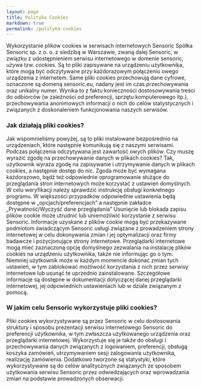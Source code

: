 ```yaml
--- 
layout: page
title: Polityka Cookies
markdown: true
permalink: /polityka-cookies
---
```


Wykorzystanie plików cookies w serwisach internetowych Sensoric
Spółka Sensoric sp. z o. o. z siedzibą w Warszawie, zwaną dalej Sensoric, w związku z udostępnieniem serwisu internetowego w domenie sensoric, używa tzw. cookies. Są to pliki zapisywane na urządzeniu użytkownika, które mogą być odczytywane przy każdorazowym połączeniu owego urządzenia z internetem. Same pliki cookies przechowują dane cyfrowe, oznaczone są domeną sensoric.eu, nadany jest im czas przechowywania oraz unikalny numer.
Wynika to z faktu konieczności dostosowywania treści do odbiorców (w zależności od preferencji, sprzętu komputerowego itp.), przechowywania anonimowych informacji o nich do celów statystycznych i związanych z doskonaleniem funkcjonowania naszych serwisów.

### Jak działają pliki cookies?
Jak wspomnieliśmy powyżej, są to pliki instalowane bezpośrednio na urządzeniach, które następnie komunikują się z naszymi serwisami. Podczas połączenia odczytywana jest zawartość owych plików.
Czy muszę wyrazić zgodę na przechowywanie danych w plikach cookies?
Tak, użytkownik wyraża zgodę na zapisywanie i utrzymywanie danych w plikach cookies, a następnie dostęp do nic. Zgoda może być wymagana każdorazowo, bądź też odpowiednie oprogramowanie służące do przeglądania stron internetowych może korzystać z ustawień domyślnych. W celu weryfikacji należy sprawdzić instrukcję obsługi konkretnego programu. W większości przypadków odpowiednie ustawienia będą dostępne w „opcjach/preferencjach” a następnie zakładce „Prywatność/Wyczyść dane przeglądania”
Usunięcie lub blokada zapisu plików cookie może utrudnić lub uniemożliwić korzystanie z serwisu Sensoric.
Informacje uzyskane z plików cookie mogą być przekazywane podmiotom świadczącym Sensoric usługi związane z prowadzeniem strony internetowej w celu dokonywania zmian i jej optymalizacji oraz firmy badawcze i pozycjonujące strony internetowe.
Przeglądarki internetowe mogą mieć zaznaczoną opcję domyślnego zezwalania na instalację plików cookies na urządzeniu użytkownika, także nie informując go o tym. Niemniej użytkownik może w każdym momencie dokonać zmian tych ustawień, w tym zablokować możliwość korzystania z nich przez serwisy internetowe lub usunąć te uprzednio zainstalowane. Szczegółowe informacje są dostępne w dokumentacji dotyczącej danej przeglądarki internetowej, jej odpowiednich ustawieniach lub w dziale związanym z pomocą.

### W jakim celu Sensoric wykorzystuje pliki cookies?
Pliki cookies wykorzystywane są przez Sensoric w celu dostosowania struktury i sposobu prezentacji serwisu internetowego Sensoric do preferencji użytkownika, w tym zwłaszcza użytkowanego urządzenia oraz przeglądarki internetowej. Wykorzystuje się je także do obsługi i przechowywania danych związanych z logowaniem, preferencji, obsługą koszyka zamówień, utrzymywaniem sesji zalogowania użytkownika, realizację zamówienia. Dodatkowo tworzone są statystyki, które wykorzystywane są do celów analitycznych związanych ze sposobem użytkowania serwisu Sensoric przez odwiedzających oraz wprowadzania zmian na podstawie prowadzonych obserwacji. 

